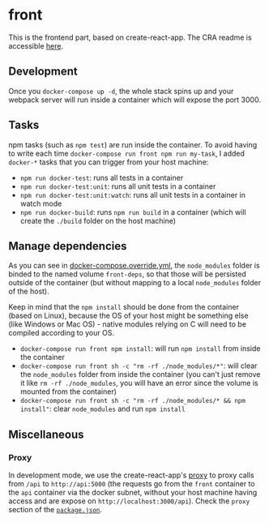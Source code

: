 # front

This is the frontend part, based on create-react-app. The CRA readme is accessible [here](README.cra.md).

## Development

Once you `docker-compose up -d`, the whole stack spins up and your webpack server will run inside a container which will expose the port 3000.

## Tasks

npm tasks (such as `npm test`) are run inside the container. To avoid having to write each time `docker-compose run front npm run my-task`, I added `docker-*` tasks that you can trigger from your host machine:

* `npm run docker-test`: runs all tests in a container
* `npm run docker-test:unit`: runs all unit tests in a container
* `npm run docker-test:unit:watch`: runs all unit tests in a container in watch mode
* `npm run docker-build`: runs `npm run build` in a container (which will create the `./build` folder on the host machine)

## Manage dependencies

As you can see in [docker-compose.override.yml](../docker-compose.override.yml), the `node_modules` folder is binded to the named volume `front-deps`, so that those will be persisted outside of the container (but without mapping to a local `node_modules` folder of the host).

Keep in mind that the `npm install` should be done from the container (based on Linux), because the OS of your host might be something else (like Windows or Mac OS) - native modules relying on C will need to be compiled according to your OS.

* `docker-compose run front npm install`: will run `npm install` from inside the container
* `docker-compose run front sh -c "rm -rf ./node_modules/*"`: will clear the `node_modules` folder from inside the container (you can't just remove it like `rm -rf ./node_modules`, you will have an error since the volume is mounted from the container)
* `docker-compose run front sh -c "rm -rf ./node_modules/* && npm install"`: clear `node_modules` and run `npm install`

## Miscellaneous

### Proxy

In development mode, we use the create-react-app's [proxy](#proxying-api-requests-in-development) to proxy calls from `/api` to `http://api:5000` (the requests go from the `front` container to the `api` container via the docker subnet, without your host machine having access and are expose on `http://localhost:3000/api`). Check the `proxy` section of the [`package.json`](package.json).